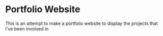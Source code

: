 # Portfolio Website

This is an attempt to make a portfolio website to display the projects that I've been involved in
